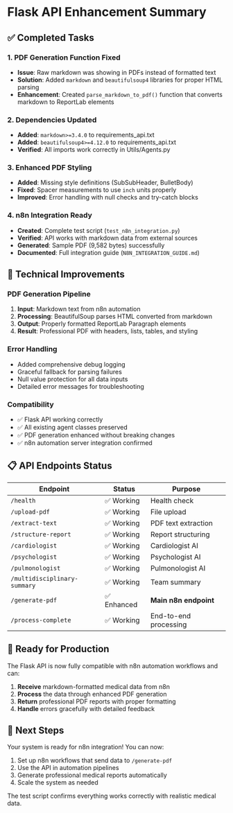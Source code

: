 # Flask API Enhancement Summary

## ✅ Completed Tasks

### 1. PDF Generation Function Fixed
- **Issue**: Raw markdown was showing in PDFs instead of formatted text
- **Solution**: Added `markdown` and `beautifulsoup4` libraries for proper HTML parsing
- **Enhancement**: Created `parse_markdown_to_pdf()` function that converts markdown to ReportLab elements

### 2. Dependencies Updated
- **Added**: `markdown>=3.4.0` to requirements_api.txt
- **Added**: `beautifulsoup4>=4.12.0` to requirements_api.txt
- **Verified**: All imports work correctly in Utils/Agents.py

### 3. Enhanced PDF Styling
- **Added**: Missing style definitions (SubSubHeader, BulletBody)
- **Fixed**: Spacer measurements to use `inch` units properly
- **Improved**: Error handling with null checks and try-catch blocks

### 4. n8n Integration Ready
- **Created**: Complete test script (`test_n8n_integration.py`)
- **Verified**: API works with markdown data from external sources
- **Generated**: Sample PDF (9,582 bytes) successfully
- **Documented**: Full integration guide (`N8N_INTEGRATION_GUIDE.md`)

## 🔧 Technical Improvements

### PDF Generation Pipeline
1. **Input**: Markdown text from n8n automation
2. **Processing**: BeautifulSoup parses HTML converted from markdown
3. **Output**: Properly formatted ReportLab Paragraph elements
4. **Result**: Professional PDF with headers, lists, tables, and styling

### Error Handling
- Added comprehensive debug logging
- Graceful fallback for parsing failures
- Null value protection for all data inputs
- Detailed error messages for troubleshooting

### Compatibility
- ✅ Flask API working correctly
- ✅ All existing agent classes preserved
- ✅ PDF generation enhanced without breaking changes
- ✅ n8n automation server integration confirmed

## 📋 API Endpoints Status

| Endpoint | Status | Purpose |
|----------|--------|---------|
| `/health` | ✅ Working | Health check |
| `/upload-pdf` | ✅ Working | File upload |
| `/extract-text` | ✅ Working | PDF text extraction |
| `/structure-report` | ✅ Working | Report structuring |
| `/cardiologist` | ✅ Working | Cardiologist AI |
| `/psychologist` | ✅ Working | Psychologist AI |
| `/pulmonologist` | ✅ Working | Pulmonologist AI |
| `/multidisciplinary-summary` | ✅ Working | Team summary |
| `/generate-pdf` | ✅ Enhanced | **Main n8n endpoint** |
| `/process-complete` | ✅ Working | End-to-end processing |

## 🎯 Ready for Production

The Flask API is now fully compatible with n8n automation workflows and can:

1. **Receive** markdown-formatted medical data from n8n
2. **Process** the data through enhanced PDF generation
3. **Return** professional PDF reports with proper formatting
4. **Handle** errors gracefully with detailed feedback

## 🚀 Next Steps

Your system is ready for n8n integration! You can now:

1. Set up n8n workflows that send data to `/generate-pdf`
2. Use the API in automation pipelines
3. Generate professional medical reports automatically
4. Scale the system as needed

The test script confirms everything works correctly with realistic medical data.
